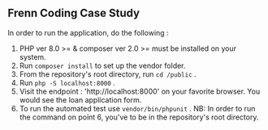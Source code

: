 Frenn Coding Case Study
-----------------------
In order to run the application, do the following :
1. PHP ver 8.0 >= & composer ver 2.0 >= must be installed on your system.
2. Run `composer install` to set up the vendor folder.
3. From the repository's root directory, run `cd /public` .
4. Run `php -S localhost:8000` .
5. Visit the endpoint : 'http://localhost:8000' on your favorite browser. You would see the loan application form.
6. To run the automated test use `vendor/bin/phpunit` .
NB: In order to run the command on point 6, you've to be in the repository's root directory.